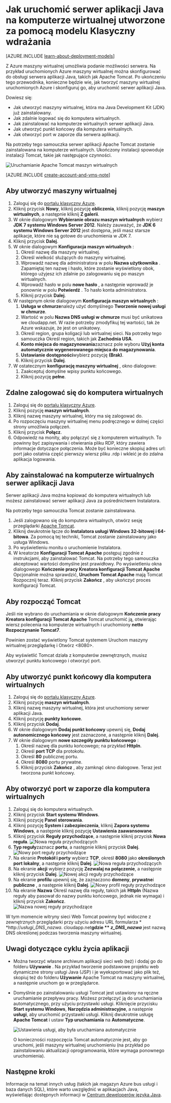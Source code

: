 <properties
    pageTitle="Tomcat na komputerze wirtualnych | Microsoft Azure"
    description="Ten samouczek używa zasobów utworzone za pomocą modelu Klasyczny wdrożenia i pokazano, jak utworzyć Windows wirtualne urządzenie i skonfigurować go do uruchamiania serwera aplikacji Apache Tomcat."
    services="virtual-machines-windows"
    documentationCenter="java"
    authors="rmcmurray"
    manager="wpickett"
    editor=""
    tags="azure-service-management" />

<tags
    ms.service="virtual-machines-windows"
    ms.workload="web"
    ms.tgt_pltfrm="vm-windows"
    ms.devlang="Java"
    ms.topic="article"
    ms.date="08/11/2016"
    ms.author="robmcm"/>

# <a name="how-to-run-a-java-application-server-on-a-virtual-machine-created-with-the-classic-deployment-model"></a>Jak uruchomić serwer aplikacji Java na komputerze wirtualnej utworzone za pomocą modelu Klasyczny wdrażania

[AZURE.INCLUDE [learn-about-deployment-models](../../includes/learn-about-deployment-models-classic-include.md)]


Z Azure maszyny wirtualnej umożliwia podanie możliwości serwera. Na przykład uruchomionych Azure maszyny wirtualnej można skonfigurować do obsługi serwera aplikacji Java, takich jak Apache Tomcat. Po ukończeniu tego przewodnika, konieczne będzie wie, jak tworzyć maszyny wirtualnej uruchomionych Azure i skonfiguruj go, aby uruchomić serwer aplikacji Java.

Dowiesz się:

* Jak utworzyć maszyny wirtualnej, która ma Java Development Kit (JDK) już zainstalowany.
* Jak zdalnie logować się do komputera wirtualnych.
* Jak zainstalować na komputerze wirtualnych serwer aplikacji Java.
* Jak utworzyć punkt końcowy dla komputera wirtualnych.
* Jak otworzyć port w zaporze dla serwera aplikacji.

Na potrzeby tego samouczka serwer aplikacji Apache Tomcat zostanie zainstalowana na komputerze wirtualnych. Ukończony instalacji spowoduje instalacji Tomcat, takie jak następujące czynności.

![Uruchamianie Apache Tomcat maszyn wirtualnych][virtual_machine_tomcat]

[AZURE.INCLUDE [create-account-and-vms-note](../../includes/create-account-and-vms-note.md)]

## <a name="to-create-a-virtual-machine"></a>Aby utworzyć maszyny wirtualnej

1. Zaloguj się do [portalu klasyczny Azure](https://manage.windowsazure.com).
2. Kliknij przycisk **Nowy**, kliknij pozycję **obliczenia**, kliknij pozycję **maszyn wirtualnych**, a następnie kliknij **Z galerii**.
3. W oknie dialogowym **Wybieranie obrazu maszyn wirtualnych** wybierz **JDK 7 systemu Windows Server 2012**.
Należy zauważyć, że **JDK 6 systemu Windows Server 2012** jest dostępna, jeśli masz starsze aplikacje, które nie są gotowe do uruchomienia w JDK 7.
4. Kliknij przycisk **Dalej**.
5. W oknie dialogowym **Konfiguracja maszyn wirtualnych** :
    1. Określ nazwę dla maszyny wirtualnej.
    2. Określ wielkość służących do maszyny wirtualnej.
    3. Wprowadź nazwę dla administratora w polu **Nazwa użytkownika** . Zapamiętaj ten nazwę i hasło, które zostanie wyświetlony obok, którego użyjesz ich zdalnie po zalogowaniu się po maszyn wirtualnych.
    4. Wprowadź hasło w polu **nowe hasło** , a następnie wprowadź je ponownie w polu **Potwierdź** . To hasło konta administratora.
    5. Kliknij przycisk **Dalej**.
6. W następnym oknie dialogowym **Konfiguracja maszyn wirtualnych** :
    1. **Usługa w chmurze**należy użyć domyślnego **Tworzenie nowej usługi w chmurze**.
    2. Wartość w polu **Nazwa DNS usługi w chmurze** musi być unikatowa we cloudapp.net. W razie potrzeby zmodyfikuj tej wartości, tak że Azure wskazuje, że jest on unikatowy.
    2. Określ region, grupa koligacji lub wirtualnej sieci. Na potrzeby tego samouczka Określ region, takich jak **Zachodnia USA**.
    2. **Konto miejsca do magazynowania**zaznacz pole wyboru **Użyj konta automatycznie wygenerowanego miejsca do magazynowania**.
    3. **Ustawianie dostępności**wybierz pozycję **(Brak)**.
    4. Kliknij przycisk **Dalej**.
7. W ostatecznym **konfigurację maszyny wirtualnej** , okno dialogowe:
    1. Zaakceptuj domyślne wpisy punktu końcowego.
    2. Kliknij pozycję **pełne**.

## <a name="to-remotely-sign-in-to-your-virtual-machine"></a>Zdalne zalogować się do komputera wirtualnych

1. Zaloguj się do [portalu klasyczny Azure](https://manage.windowsazure.com).
2. Kliknij pozycję **maszyn wirtualnych**.
3. Kliknij nazwę maszyny wirtualnej, który ma się zalogować do.
4. Po rozpoczęciu maszyny wirtualnej menu podręcznego w dolnej części strony umożliwia połączeń.
5. Kliknij przycisk **Połącz**.
6. Odpowiedz na monity, aby połączyć się z komputerem wirtualnych. To powinny być zapisywania i otwierania pliku RDP, który zawiera informacje dotyczące połączenia. Może być konieczne skopiuj adres url: port jako ostatnia część pierwszy wiersz pliku .rdp i wkleić je do zdalna aplikacja logowania.

## <a name="to-install-a-java-application-server-on-your-virtual-machine"></a>Aby zainstalować na komputerze wirtualnych serwer aplikacji Java

Serwer aplikacji Java można kopiować do komputera wirtualnych lub możesz zainstalować serwer aplikacji Java za pośrednictwem Instalatora.

Na potrzeby tego samouczka Tomcat zostanie zainstalowana.

1. Jeśli zalogowano się do komputera wirtualnych, otwórz sesję przeglądarki [Apache Tomcat](http://tomcat.apache.org/download-70.cgi).
2. Kliknij dwukrotnie łącze do **Instalatora usługi Windows 32-bitowej i 64-bitowa**. Za pomocą tej techniki, Tomcat zostanie zainstalowany jako usługa Windows.
3. Po wyświetleniu monitu o uruchomienie Instalatora.
4. W kreatorze **Konfiguracji Tomcat Apache** postępuj zgodnie z instrukcjami, aby zainstalować Tomcat. Na potrzeby tego samouczka akceptować wartości domyślne jest prawidłowy. Po wyświetleniu okna dialogowego **Kończenie pracy Kreatora konfiguracji Tomcat Apache** Opcjonalnie można sprawdzić, **Uruchom Tomcat Apache** mają Tomcat Rozpocznij teraz. Kliknij przycisk **Zakończ** , aby ukończyć proces konfiguracji Tomcat.

## <a name="to-start-tomcat"></a>Aby rozpocząć Tomcat
Jeśli nie wybrano do uruchamiania w oknie dialogowym **Kończenie pracy Kreatora konfiguracji Tomcat Apache** Tomcat uruchomić ją, otwierając wiersz polecenia na komputerze wirtualnych i uruchomiony **netto Rozpoczynanie Tomcat7**.

Powinien zostać wyświetlony Tomcat systemem Uruchom maszyny wirtualnej przeglądarkę i Otwórz <8080>.

Aby wyświetlić Tomcat działa z komputerów zewnętrznych, musisz utworzyć punktu końcowego i otworzyć port.

## <a name="to-create-an-endpoint-for-your-virtual-machine"></a>Aby utworzyć punkt końcowy dla komputera wirtualnych
1. Zaloguj się do [portalu klasyczny Azure](https://manage.windowsazure.com).
2. Kliknij pozycję **maszyn wirtualnych**.
3. Kliknij nazwę maszyny wirtualnej, która jest uruchomiony serwer aplikacji Java.
4. Kliknij pozycję **punkty końcowe**.
5. Kliknij przycisk **Dodaj**.
6. W oknie dialogowym **Dodaj punkt końcowy** upewnij się, **Dodaj autonomicznego końcowy** jest zaznaczone, a następnie kliknij **Dalej**.
7. W oknie dialogowym **nowe szczegóły punktu końcowego** :
    1. Określ nazwę dla punktu końcowego; na przykład **HttpIn**.
    2. Określ **port TCP** dla protokołu.
    3. Określ **80** publicznej portu.
    4. Określ **8080** portu prywatne.
    5. Kliknij przycisk **Zakończ** , aby zamknąć okno dialogowe. Teraz jest tworzona punkt końcowy.

## <a name="to-open-a-port-in-the-firewall-for-your-virtual-machine"></a>Aby otworzyć port w zaporze dla komputera wirtualnych
1. Zaloguj się do komputera wirtualnych.
2. Kliknij przycisk **Start systemu Windows**.
3. Kliknij pozycję **Panel sterowania**.
4. Kliknij pozycję **System i zabezpieczenia**, kliknij **Zapora systemu Windows**, a następnie kliknij pozycję **Ustawienia zaawansowane**.
5. Kliknij przycisk **Reguły przychodzące**, a następnie kliknij przycisk **Nowa reguła**.
 ![Nowa reguła przychodzących][NewIBRule]
6. **Typ reguły**zaznacz **portu**, a następnie kliknij przycisk **Dalej**.
 ![Nowy port reguły przychodzące][NewRulePort]
7. Na ekranie **Protokół i porty** wybierz **TCP**, określ **8080** jako **określonych port lokalny**, a następnie kliknij **Dalej**.
 ![Nowa reguła przychodzących][NewRuleProtocol]
8. Na ekranie **akcji** wybierz pozycję **Zezwalaj na połączenie**, a następnie kliknij przycisk **Dalej**.
 ![Nowej akcji reguły przychodzące][NewRuleAction]
9. Na ekranie **profilu** upewnij się, że zaznaczono **domeny**, **prywatne**i **publiczne** , a następnie kliknij **Dalej**.
 ![Nowy profil reguły przychodzące][NewRuleProfile]
10. Na ekranie **Nazwa** Określ nazwę dla reguły, takich jak **HttpIn** (Nazwa reguły aby pasował do nazwy punktu końcowego, jednak nie wymaga) i kliknij przycisk **Zakończ**.  
 ![Nazwa nowej reguły przychodzące][NewRuleName]

W tym momencie witryny sieci Web Tomcat powinny być widoczne z zewnętrznych przeglądarki przy użyciu adresu URL formularza * *http://*usługi\_DNS\_nazwa*. cloudapp.net**gdzie ** *z\_DNS\_nazwa*** jest nazwą DNS określonej podczas tworzenia maszyny wirtualnej.

## <a name="application-lifecycle-considerations"></a>Uwagi dotyczące cyklu życia aplikacji
* Można tworzyć własne archiwum aplikacji sieci web (też) i dodaj go do folderu **Używanie** . Na przykład tworzenie podstawowe projektu web dynamiczne strony usługi Java (JSP) i je wyeksportować jako plik też, skopiuj też do folderu **Używanie** Apache Tomcat na maszyny wirtualnej, a następnie uruchom go w przeglądarce.
* Domyślnie po zainstalowaniu usługi Tomcat jest ustawiony na ręczne uruchamianie przepływu pracy. Możesz przełączyć ją do uruchamiania automatycznego, przy użyciu przystawki usługi. Kliknięcie przycisku **Start systemu Windows**, **Narzędzia administracyjne**, a następnie **usługi**, aby uruchomić przystawki usługi. Kliknij dwukrotnie usługę **Apache Tomcat** i ustaw **Typ uruchamiania** na **Automatyczne**.

    ![Ustawienia usługi, aby była uruchamiana automatycznie][service_automatic_startup]

    O konieczności rozpoczęcia Tomcat automatycznie jest, aby go uruchomi, jeśli maszyny wirtualnej uruchomieniu (na przykład po zainstalowaniu aktualizacji oprogramowania, które wymaga ponownego uruchomienia).

## <a name="next-steps"></a>Następne kroki
Informacje na temat innych usług (takich jak magazyn Azure bus usługi i baza danych SQL), które warto uwzględnić w aplikacjach Java, wyświetlając dostępnych informacji w [Centrum deweloperów języka Java](https://azure.microsoft.com/develop/java/).

[virtual_machine_tomcat]: ./media/virtual-machines-windows-classic-java-run-tomcat-app-server/WA_VirtualMachineRunningApacheTomcat.png

[service_automatic_startup]: ./media/virtual-machines-windows-classic-java-run-tomcat-app-server/WA_TomcatServiceAutomaticStart.png









[NewIBRule]: ./media/virtual-machines-windows-classic-java-run-tomcat-app-server/NewInboundRule.png
[NewRulePort]: ./media/virtual-machines-windows-classic-java-run-tomcat-app-server/NewRulePort.png
[NewRuleProtocol]: ./media/virtual-machines-windows-classic-java-run-tomcat-app-server/NewRuleProtocol.png
[NewRuleAction]: ./media/virtual-machines-windows-classic-java-run-tomcat-app-server/NewRuleAction.png
[NewRuleName]: ./media/virtual-machines-windows-classic-java-run-tomcat-app-server/NewRuleName.png
[NewRuleProfile]: ./media/virtual-machines-windows-classic-java-run-tomcat-app-server/NewRuleProfile.png
